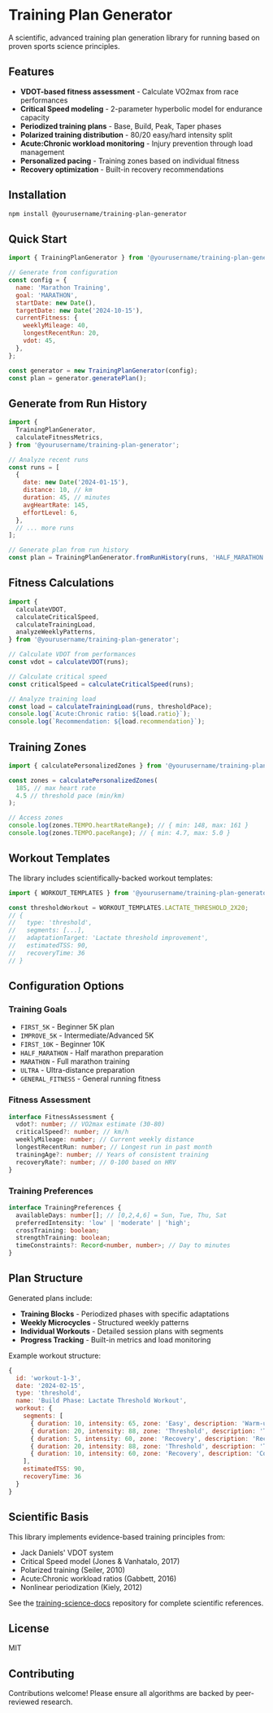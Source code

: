 # Training Plan Generator

A scientific, advanced training plan generation library for running based on proven sports science principles.

## Features

- **VDOT-based fitness assessment** - Calculate VO2max from race performances
- **Critical Speed modeling** - 2-parameter hyperbolic model for endurance capacity
- **Periodized training plans** - Base, Build, Peak, Taper phases
- **Polarized training distribution** - 80/20 easy/hard intensity split
- **Acute:Chronic workload monitoring** - Injury prevention through load management
- **Personalized pacing** - Training zones based on individual fitness
- **Recovery optimization** - Built-in recovery recommendations

## Installation

```bash
npm install @yourusername/training-plan-generator
```

## Quick Start

```javascript
import { TrainingPlanGenerator } from '@yourusername/training-plan-generator';

// Generate from configuration
const config = {
  name: 'Marathon Training',
  goal: 'MARATHON',
  startDate: new Date(),
  targetDate: new Date('2024-10-15'),
  currentFitness: {
    weeklyMileage: 40,
    longestRecentRun: 20,
    vdot: 45,
  },
};

const generator = new TrainingPlanGenerator(config);
const plan = generator.generatePlan();
```

## Generate from Run History

```javascript
import {
  TrainingPlanGenerator,
  calculateFitnessMetrics,
} from '@yourusername/training-plan-generator';

// Analyze recent runs
const runs = [
  {
    date: new Date('2024-01-15'),
    distance: 10, // km
    duration: 45, // minutes
    avgHeartRate: 145,
    effortLevel: 6,
  },
  // ... more runs
];

// Generate plan from run history
const plan = TrainingPlanGenerator.fromRunHistory(runs, 'HALF_MARATHON', new Date('2024-06-01'));
```

## Fitness Calculations

```javascript
import {
  calculateVDOT,
  calculateCriticalSpeed,
  calculateTrainingLoad,
  analyzeWeeklyPatterns,
} from '@yourusername/training-plan-generator';

// Calculate VDOT from performances
const vdot = calculateVDOT(runs);

// Calculate critical speed
const criticalSpeed = calculateCriticalSpeed(runs);

// Analyze training load
const load = calculateTrainingLoad(runs, thresholdPace);
console.log(`Acute:Chronic ratio: ${load.ratio}`);
console.log(`Recommendation: ${load.recommendation}`);
```

## Training Zones

```javascript
import { calculatePersonalizedZones } from '@yourusername/training-plan-generator';

const zones = calculatePersonalizedZones(
  185, // max heart rate
  4.5 // threshold pace (min/km)
);

// Access zones
console.log(zones.TEMPO.heartRateRange); // { min: 148, max: 161 }
console.log(zones.TEMPO.paceRange); // { min: 4.7, max: 5.0 }
```

## Workout Templates

The library includes scientifically-backed workout templates:

```javascript
import { WORKOUT_TEMPLATES } from '@yourusername/training-plan-generator';

const thresholdWorkout = WORKOUT_TEMPLATES.LACTATE_THRESHOLD_2X20;
// {
//   type: 'threshold',
//   segments: [...],
//   adaptationTarget: 'Lactate threshold improvement',
//   estimatedTSS: 90,
//   recoveryTime: 36
// }
```

## Configuration Options

### Training Goals

- `FIRST_5K` - Beginner 5K plan
- `IMPROVE_5K` - Intermediate/Advanced 5K
- `FIRST_10K` - Beginner 10K
- `HALF_MARATHON` - Half marathon preparation
- `MARATHON` - Full marathon training
- `ULTRA` - Ultra-distance preparation
- `GENERAL_FITNESS` - General running fitness

### Fitness Assessment

```typescript
interface FitnessAssessment {
  vdot?: number; // VO2max estimate (30-80)
  criticalSpeed?: number; // km/h
  weeklyMileage: number; // Current weekly distance
  longestRecentRun: number; // Longest run in past month
  trainingAge?: number; // Years of consistent training
  recoveryRate?: number; // 0-100 based on HRV
}
```

### Training Preferences

```typescript
interface TrainingPreferences {
  availableDays: number[]; // [0,2,4,6] = Sun, Tue, Thu, Sat
  preferredIntensity: 'low' | 'moderate' | 'high';
  crossTraining: boolean;
  strengthTraining: boolean;
  timeConstraints?: Record<number, number>; // Day to minutes
}
```

## Plan Structure

Generated plans include:

- **Training Blocks** - Periodized phases with specific adaptations
- **Weekly Microcycles** - Structured weekly patterns
- **Individual Workouts** - Detailed session plans with segments
- **Progress Tracking** - Built-in metrics and load monitoring

Example workout structure:

```javascript
{
  id: 'workout-1-3',
  date: '2024-02-15',
  type: 'threshold',
  name: 'Build Phase: Lactate Threshold Workout',
  workout: {
    segments: [
      { duration: 10, intensity: 65, zone: 'Easy', description: 'Warm-up' },
      { duration: 20, intensity: 88, zone: 'Threshold', description: 'Threshold pace' },
      { duration: 5, intensity: 60, zone: 'Recovery', description: 'Recovery' },
      { duration: 20, intensity: 88, zone: 'Threshold', description: 'Threshold pace' },
      { duration: 10, intensity: 60, zone: 'Recovery', description: 'Cool-down' }
    ],
    estimatedTSS: 90,
    recoveryTime: 36
  }
}
```

## Scientific Basis

This library implements evidence-based training principles from:

- Jack Daniels' VDOT system
- Critical Speed model (Jones & Vanhatalo, 2017)
- Polarized training (Seiler, 2010)
- Acute:Chronic workload ratios (Gabbett, 2016)
- Nonlinear periodization (Kiely, 2012)

See the [training-science-docs](https://github.com/yourusername/training-science-docs) repository for complete scientific references.

## License

MIT

## Contributing

Contributions welcome! Please ensure all algorithms are backed by peer-reviewed research.
